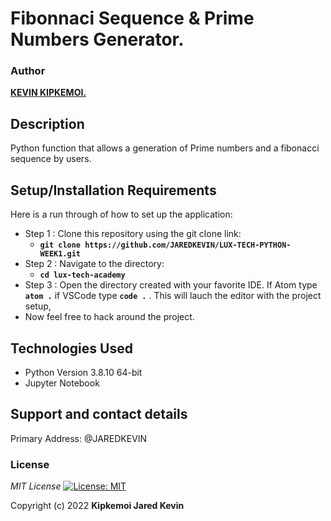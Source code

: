 
# Fibonnaci Sequence & Prime Numbers Generator.

### Author
 **[KEVIN KIPKEMOI.](https://github.com/JAREDKEVIN)**

 ## Description

Python function that  allows a generation of Prime numbers and a fibonacci sequence by users.

## Setup/Installation Requirements
Here is a run through of how to set up the application:
* Step 1 : Clone this repository using the git clone link:
  * **`git clone https://github.com/JAREDKEVIN/LUX-TECH-PYTHON-WEEK1.git `**
* Step 2 : Navigate to the directory:
  * **`cd lux-tech-academy`**
* Step 3 : Open the directory created with your favorite IDE. If Atom type **`atom .`** if VSCode type **`code .`** . This will lauch the editor with the project setup,
* Now feel free to hack around the project.

## Technologies Used

- Python Version 3.8.10 64-bit
- Jupyter Notebook

## Support and contact details

Primary Address: @JAREDKEVIN

### License
*MIT License* [![License: MIT](https://img.shields.io/badge/License-MIT-yellow.svg)](license/MIT)

Copyright (c) 2022 **Kipkemoi Jared Kevin**